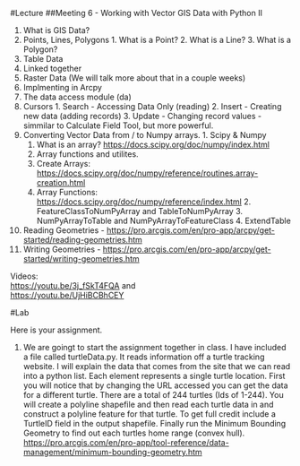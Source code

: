 #Lecture
##Meeting 6 - Working with Vector GIS Data with Python II


1.  What is GIS Data? 
  1. Points, Lines, Polygons
    1. What is a Point?
    2. What is a Line?
    3. What is a Polygon?
  2. Table Data
  3. Linked together
  4. Raster Data (We will talk more about that in a couple weeks)
2. Implmenting in Arcpy
  1. The data access module (da)
  2. Cursors
    1. Search - Accessing Data Only (reading)
    2. Insert - Creating new data (adding records)
    3. Update - Changing record values - simmilar to Calculate Field Tool, but more powerful.
  3. Converting Vector Data from / to Numpy arrays.
    1. Scipy & Numpy
      1. What is an array?  https://docs.scipy.org/doc/numpy/index.html
      2. Array functions and utilites.
        1. Create Arrays: https://docs.scipy.org/doc/numpy/reference/routines.array-creation.html
        2. Array Functions: https://docs.scipy.org/doc/numpy/reference/index.html
    2. FeatureClassToNumPyArray and TableToNumPyArray
    3. NumPyArrayToTable and NumPyArrayToFeatureClass
    4. ExtendTable
  4. Reading Geometries - https://pro.arcgis.com/en/pro-app/arcpy/get-started/reading-geometries.htm
  5. Writing Geometries - https://pro.arcgis.com/en/pro-app/arcpy/get-started/writing-geometries.htm
  
	
Videos:<br>
https://youtu.be/3j_fSkT4FQA and <br>
https://youtu.be/UjHiBCBhCEY

#Lab 

Here is your assignment.

1) We are goingt to start the assignment together in class.  I have included a file called turtleData.py.  It reads information off a turtle tracking website.  I will explain the data that comes from the site that we can read into a python list.  Each element represents a single turtle location.  First you will notice that by changing the URL accessed you can get the data for a different turtle.  There are a total of 244 turtles (Ids of 1-244).  You will create a polyline shapefile and then read each turtle data in and construct a polyline feature for that turtle.  To get full credit include a TurtleID field in the output shapefile.  Finally run the Minimum Bounding Geometry to find out each turtles home range (convex hull).  https://pro.arcgis.com/en/pro-app/tool-reference/data-management/minimum-bounding-geometry.htm  



  




      
      

